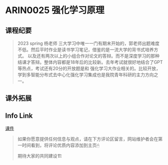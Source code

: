 
# ARIN0025 强化学习原理

## 课程纪要
> 2023 spring 杨老师
> 三大学习中唯一一门有期末开始的，郭老师出题难度不低。然后平时作业是读书学习笔记，借鉴的是一流大学的背书式培养方式。
> 以及还有两次以上的小组合作对论文的答辩。而不是深度学习的那种结课才答辩。整体内容都是18年后的比较新。去年考试就很好地结合了GPT等热点，考试还有20分的开放题是和
> 强化学习大作业相关的。比较开放，学到多智能分布式去中心化强化学习集成也是我院青年科研的主力方向之一。
> 
## 课外拓展

## Info Link

[课件](https://github.com/NKUAI-ICU-REPO/NKUAI.ICU/raw/site-org/resources/grade3/ARIN0025/理论课ppt.zip)



> 如果你愿意提供任何信息与观点，请在下方评论区留言，网站维护者会在第一时间看到，将评论优质内容添加到主页🖱
>
> 期待大家的共同建设🏗
